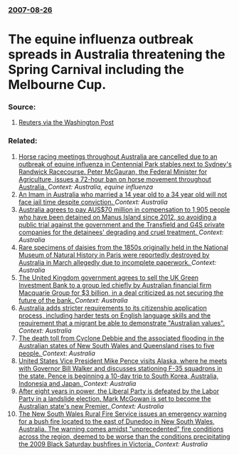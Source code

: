 ### [2007-08-26](/news/2007/08/26/index.md)

#  The equine influenza outbreak spreads in Australia threatening the Spring Carnival including the Melbourne Cup. 




### Source:

1. [Reuters via the Washington Post](http://www.washingtonpost.com/wp-dyn/content/article/2007/08/26/AR2007082600418.html)

### Related:

1. [ Horse racing meetings throughout Australia are cancelled due to an outbreak of equine influenza in Centennial Park stables next to Sydney's Randwick Racecourse. Peter McGauran, the Federal Minister for Agriculture, issues a 72-hour ban on horse movement throughout Australia. ](/news/2007/08/25/horse-racing-meetings-throughout-australia-are-cancelled-due-to-an-outbreak-of-equine-influenza-in-centennial-park-stables-next-to-sydney-s.md) _Context: Australia, equine influenza_
2. [An Imam in Australia who married a 14 year old to a 34 year old will not face jail time despite conviction. ](/news/2017/06/21/an-imam-in-australia-who-married-a-14-year-old-to-a-34-year-old-will-not-face-jail-time-despite-conviction.md) _Context: Australia_
3. [Australia agrees to pay AUS$70 million in compensation to 1,905 people who have been detained on Manus Island since 2012, so avoiding a public trial against the government and the Transfield and G4S private companies for the detainees' degrading and cruel treatment. ](/news/2017/06/14/australia-agrees-to-pay-aus-70-million-in-compensation-to-1-905-people-who-have-been-detained-on-manus-island-since-2012-so-avoiding-a-publ.md) _Context: Australia_
4. [Rare specimens of daisies from the 1850s originally held in the National Museum of Natural History in Paris were reportedly destroyed by Australia in March allegedly due to incomplete paperwork. ](/news/2017/05/8/rare-specimens-of-daisies-from-the-1850s-originally-held-in-the-national-museum-of-natural-history-in-paris-were-reportedly-destroyed-by-aus.md) _Context: Australia_
5. [The United Kingdom government agrees to sell the UK Green Investment Bank to a group led chiefly by Australian financial firm Macquarie Group for $3 billion, in a deal criticized as not securing the future of the bank. ](/news/2017/04/20/the-united-kingdom-government-agrees-to-sell-the-uk-green-investment-bank-to-a-group-led-chiefly-by-australian-financial-firm-macquarie-grou.md) _Context: Australia_
6. [Australia adds stricter requirements to its citizenship application process, including harder tests on English language skills and the requirement that a migrant be able to demonstrate "Australian values". ](/news/2017/04/20/australia-adds-stricter-requirements-to-its-citizenship-application-process-including-harder-tests-on-english-language-skills-and-the-requi.md) _Context: Australia_
7. [The death toll from Cyclone Debbie and the associated flooding in the Australian states of New South Wales and Queensland rises to five people. ](/news/2017/04/2/the-death-toll-from-cyclone-debbie-and-the-associated-flooding-in-the-australian-states-of-new-south-wales-and-queensland-rises-to-five-peop.md) _Context: Australia_
8. [ United States Vice President Mike Pence visits Alaska, where he meets with Governor Bill Walker and discusses stationing F-35 squadrons in the state. Pence is beginning a 10-day trip to South Korea, Australia, Indonesia and Japan. ](/news/2017/04/15/united-states-vice-president-mike-pence-visits-alaska-where-he-meets-with-governor-bill-walker-and-discusses-stationing-f-35-squadrons-in.md) _Context: Australia_
9. [After eight years in power, the Liberal Party is defeated by the Labor Party in a landslide election. Mark McGowan is set to become the Australian state's new Premier. ](/news/2017/03/11/after-eight-years-in-power-the-liberal-party-is-defeated-by-the-labor-party-in-a-landslide-election-mark-mcgowan-is-set-to-become-the-aust.md) _Context: Australia_
10. [The New South Wales Rural Fire Service issues an emergency warning for a bush fire located to the east of Dunedoo in New South Wales, Australia. The warning comes amidst "unprecedented" fire conditions across the region, deemed to be worse than the conditions precipitating the 2009 Black Saturday bushfires in Victoria. ](/news/2017/02/12/the-new-south-wales-rural-fire-service-issues-an-emergency-warning-for-a-bush-fire-located-to-the-east-of-dunedoo-in-new-south-wales-austra.md) _Context: Australia_
